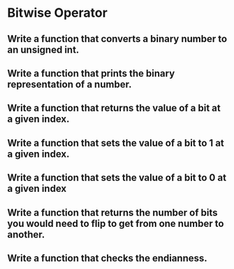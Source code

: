 # Bitwise Operator 

## Write a function that converts a binary number to an unsigned int.

## Write a function that prints the binary representation of a number.

## Write a function that returns the value of a bit at a given index.

## Write a function that sets the value of a bit to 1 at a given index.

## Write a function that sets the value of a bit to 0 at a given index

## Write a function that returns the number of bits you would need to flip to get from one number to another.

## Write a function that checks the endianness.


